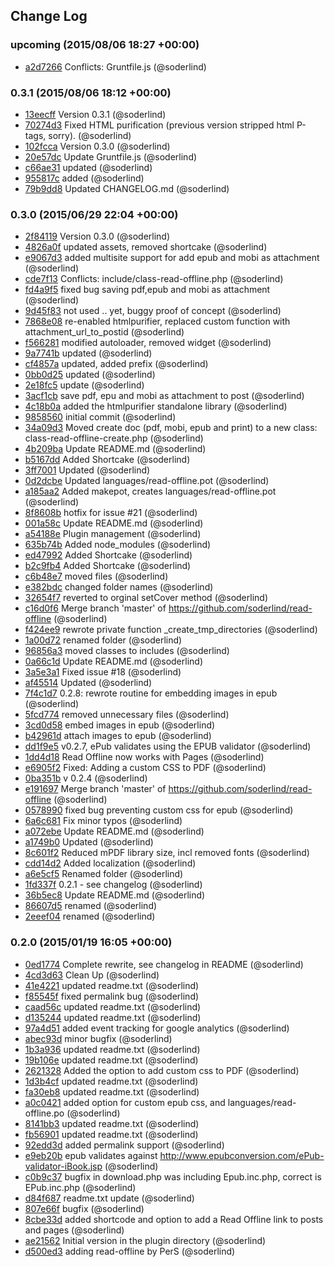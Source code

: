 ## Change Log

### upcoming (2015/08/06 18:27 +00:00)
- [a2d7266](https://github.com/soderlind/read-offline/commit/a2d72661cf36ec63878769b614ec0702076d4ec6) Conflicts: 	Gruntfile.js (@soderlind)

### 0.3.1 (2015/08/06 18:12 +00:00)
- [13eecff](https://github.com/soderlind/read-offline/commit/13eecff694c95de790b37daab8fb81ca85d046fd) Version 0.3.1 (@soderlind)
- [70274d3](https://github.com/soderlind/read-offline/commit/70274d333b6f16293d030d80ebf941270b99effe) Fixed HTML purification (previous version stripped html P-tags, sorry). (@soderlind)
- [102fcca](https://github.com/soderlind/read-offline/commit/102fcca01947bb2c090a2c6df0cc3651a21c6c53) Version 0.3.0 (@soderlind)
- [20e57dc](https://github.com/soderlind/read-offline/commit/20e57dcf17628b7b1fbb7e64e8301342d004353c) Update Gruntfile.js (@soderlind)
- [c66ae31](https://github.com/soderlind/read-offline/commit/c66ae31b463d30af6264008c7cd5de34da0d9949) updated (@soderlind)
- [955817c](https://github.com/soderlind/read-offline/commit/955817c5c86e02b7eecfb51e4fee656afc5cb843) added (@soderlind)
- [79b9dd8](https://github.com/soderlind/read-offline/commit/79b9dd8c04ff120eb5b3625852bfdbbfaf5b9a53) Updated CHANGELOG.md (@soderlind)

### 0.3.0 (2015/06/29 22:04 +00:00)
- [2f84119](https://github.com/soderlind/read-offline/commit/2f841198102f09b2cb053a66f28d0621c833e7c1) Version 0.3.0 (@soderlind)
- [4826a0f](https://github.com/soderlind/read-offline/commit/4826a0f98a06008bb38c9dff49e09782540555a0) updated assets, removed shortcake (@soderlind)
- [e9067d3](https://github.com/soderlind/read-offline/commit/e9067d3f140e0f919c785d225ef3c6367f8140f8) added multisite support for add epub and mobi as attachment (@soderlind)
- [cde7f13](https://github.com/soderlind/read-offline/commit/cde7f136a2ed5c5ed497d9488425c37c9d8af9f1) Conflicts: 	include/class-read-offline.php (@soderlind)
- [fd4a9f5](https://github.com/soderlind/read-offline/commit/fd4a9f5604cd96b5f75e5232dadc729c3924ca51) fixed bug saving pdf,epub and mobi as attachment (@soderlind)
- [9d45f83](https://github.com/soderlind/read-offline/commit/9d45f83cc24253bbe9c2c70bc0e3ceb123bcd45e) not used .. yet, buggy proof of concept (@soderlind)
- [7868e08](https://github.com/soderlind/read-offline/commit/7868e08d7f555f34edee0e6195dc2f2e596a8442) re-enabled htmlpurifier, replaced custom function with attachment_url_to_postid (@soderlind)
- [f566281](https://github.com/soderlind/read-offline/commit/f56628127420fc9b0ffcbc914240e246023f4833) modified autoloader, removed widget (@soderlind)
- [9a7741b](https://github.com/soderlind/read-offline/commit/9a7741b3d3d79268bd494ae93743ff98f3bcd32e) updated (@soderlind)
- [cf4857a](https://github.com/soderlind/read-offline/commit/cf4857a99e4210c8e1822a6bb626de6fb8a85a46) updated, added prefix (@soderlind)
- [0bb0d25](https://github.com/soderlind/read-offline/commit/0bb0d25f15b8661f1bba27e67451984ed047e452) updated (@soderlind)
- [2e18fc5](https://github.com/soderlind/read-offline/commit/2e18fc5387011005a82a8914cba89ec5119082a8) update (@soderlind)
- [3acf1cb](https://github.com/soderlind/read-offline/commit/3acf1cbc310989536cf453bcfd4b0f4bc1a274dc) save pdf, epu and mobi as attachment to post (@soderlind)
- [4c18b0a](https://github.com/soderlind/read-offline/commit/4c18b0aa63f182f31619867f55853049b23f3005) added the htmlpurifier standalone library (@soderlind)
- [9858560](https://github.com/soderlind/read-offline/commit/98585606f1d0b69e295de4c14693924d95168e5d) initial commit (@soderlind)
- [34a09d3](https://github.com/soderlind/read-offline/commit/34a09d318bc2ca0f3303b6682dcc2194399ba3cf) Moved create doc (pdf, mobi, epub and print) to a new class: class-read-offline-create.php (@soderlind)
- [4b209ba](https://github.com/soderlind/read-offline/commit/4b209ba23e52d1928e51f5032d0dd00fa87f3940) Update README.md (@soderlind)
- [b5167dd](https://github.com/soderlind/read-offline/commit/b5167dd2b90ff4c4b4aaa5a368287a33d097352b) Added Shortcake (@soderlind)
- [3ff7001](https://github.com/soderlind/read-offline/commit/3ff70016b8d7e44791fdac48a65d632294db76f4) Updated (@soderlind)
- [0d2dcbe](https://github.com/soderlind/read-offline/commit/0d2dcbe733c73508d8c21f3361318898e2cdc667) Updated languages/read-offline.pot (@soderlind)
- [a185aa2](https://github.com/soderlind/read-offline/commit/a185aa2d6ba1aaf4606f7b2f217cef1e310e9b10) Added makepot, creates languages/read-offline.pot (@soderlind)
- [8f8608b](https://github.com/soderlind/read-offline/commit/8f8608b8d551517399c8fa8f1888b48f51476678) hotfix for issue #21 (@soderlind)
- [001a58c](https://github.com/soderlind/read-offline/commit/001a58c77a0ad78bef9018980a2386fc76b929f4) Update README.md (@soderlind)
- [a54188e](https://github.com/soderlind/read-offline/commit/a54188edef9284976a2dd048043d323b9e00d16c) Plugin management (@soderlind)
- [635b74b](https://github.com/soderlind/read-offline/commit/635b74bc074636fe8a78cf9466028c0052cd4796) Added node_modules (@soderlind)
- [ed47992](https://github.com/soderlind/read-offline/commit/ed4799291a7b1ad8cb05dc4b098c84ec1b1ede97) Added Shortcake (@soderlind)
- [b2c9fb4](https://github.com/soderlind/read-offline/commit/b2c9fb4a54d1160d4e2bb77cc7c8689b34b06013) Added Shortcake (@soderlind)
- [c6b48e7](https://github.com/soderlind/read-offline/commit/c6b48e7e3e1c95bd8f9f2aafb18dbd4a023f2550) moved files (@soderlind)
- [e382bdc](https://github.com/soderlind/read-offline/commit/e382bdce0095585be12efad23e61ffbe2c33b9fa) changed folder names (@soderlind)
- [32654f7](https://github.com/soderlind/read-offline/commit/32654f7e2e854d1ec315e0f3d44f37333ac048bf) reverted to orginal setCover method (@soderlind)
- [c16d0f6](https://github.com/soderlind/read-offline/commit/c16d0f6de6f88c1362ed0dcb1e6aeee1eccf40e3) Merge branch 'master' of https://github.com/soderlind/read-offline (@soderlind)
- [f424ee9](https://github.com/soderlind/read-offline/commit/f424ee9f8b0f0eab2f4fefe96cc4e50b491b8131) rewrote private function _create_tmp_directories (@soderlind)
- [1a00d72](https://github.com/soderlind/read-offline/commit/1a00d72b4b16115409351f802880a55fd0234bfb) renamed folder (@soderlind)
- [96856a3](https://github.com/soderlind/read-offline/commit/96856a3eac6d8e9836e131fe8bdadf1a4d2a3edf) moved classes to includes (@soderlind)
- [0a66c1d](https://github.com/soderlind/read-offline/commit/0a66c1d47de472cc61679a532eb4eac3e38d1d42) Update README.md (@soderlind)
- [3a5e3a1](https://github.com/soderlind/read-offline/commit/3a5e3a18e131eda72b4c6f7240834fa29e62e9a6) Fixed issue #18 (@soderlind)
- [af45514](https://github.com/soderlind/read-offline/commit/af45514fa89131f648a1d25ab0cc6e8ea6c45283) Updated (@soderlind)
- [7f4c1d7](https://github.com/soderlind/read-offline/commit/7f4c1d7e59a99f932a245a1d6076af7197b2384f) 0.2.8: rewrote routine for embedding images in epub (@soderlind)
- [5fcd774](https://github.com/soderlind/read-offline/commit/5fcd774b2bd644400cfcb39d54bc793aa3ed8830) removed unnecessary files (@soderlind)
- [3cd0d58](https://github.com/soderlind/read-offline/commit/3cd0d5860e8f60c3080722ae6a7a94921ba6751e) embed images in epub (@soderlind)
- [b42961d](https://github.com/soderlind/read-offline/commit/b42961d92b368f8f2239367807d0c780989bff10) attach images to epub (@soderlind)
- [dd1f9e5](https://github.com/soderlind/read-offline/commit/dd1f9e58959b050ffb8411963a5ed7a1ab70bf7b) v0.2.7, ePub validates using the EPUB validator (@soderlind)
- [1dd4d18](https://github.com/soderlind/read-offline/commit/1dd4d183548cda97cf7314a0b47c75ed86343c45) Read Offline now works with Pages (@soderlind)
- [e6905f2](https://github.com/soderlind/read-offline/commit/e6905f2efb40d0a80c1cd188a48697d17a0bd605) Fixed: Adding a custom CSS to PDF (@soderlind)
- [0ba351b](https://github.com/soderlind/read-offline/commit/0ba351b2e09bb93fd6b7be38d6fe75cff143f082) v 0.2.4 (@soderlind)
- [e191697](https://github.com/soderlind/read-offline/commit/e1916973b04d9bd9872efbd952fb154804f3cfdc) Merge branch 'master' of https://github.com/soderlind/read-offline (@soderlind)
- [0578990](https://github.com/soderlind/read-offline/commit/05789902802440181d3e917b4ff6b71a72d19c43) fixed bug preventing custom css for epub (@soderlind)
- [6a6c681](https://github.com/soderlind/read-offline/commit/6a6c681c352bc82916825989e6eaecdfa890e180) Fix minor typos (@soderlind)
- [a072ebe](https://github.com/soderlind/read-offline/commit/a072ebe6783d3ff7342b98591ed4cad99319c52d) Update README.md (@soderlind)
- [a1749b0](https://github.com/soderlind/read-offline/commit/a1749b065982fd1315c7e324255d0d265ffa1dca) Updated (@soderlind)
- [8c601f2](https://github.com/soderlind/read-offline/commit/8c601f2f8424274ad42abe769b065e2780853753) Reduced mPDF library size, incl removed fonts (@soderlind)
- [cdd14d2](https://github.com/soderlind/read-offline/commit/cdd14d28b42df9bc1b4dee770e8d6c47215537eb) Added localization (@soderlind)
- [a6e5cf5](https://github.com/soderlind/read-offline/commit/a6e5cf54a37becc5c6d63b00b1807182deead2d4) Renamed folder (@soderlind)
- [1fd337f](https://github.com/soderlind/read-offline/commit/1fd337f8277e1606904140dee1be786caf1bd806) 0.2.1 - see changelog (@soderlind)
- [36b5ec8](https://github.com/soderlind/read-offline/commit/36b5ec8956d219d069ddd75a392bae7f1dd26d45) Update README.md (@soderlind)
- [86607d5](https://github.com/soderlind/read-offline/commit/86607d598ce633ec32306e6227a4128f4f8e71b5) renamed (@soderlind)
- [2eeef04](https://github.com/soderlind/read-offline/commit/2eeef048fb32ae2e6acc7876328c4d8ff320b167) renamed (@soderlind)

### 0.2.0 (2015/01/19 16:05 +00:00)
- [0ed1774](https://github.com/soderlind/read-offline/commit/0ed1774e8c31cd64aa8d6ccbe6678c7e5ef36c72) Complete rewrite, see changelog in README (@soderlind)
- [4cd3d63](https://github.com/soderlind/read-offline/commit/4cd3d636f005cdde77d7f7d7e110105510d00662) Clean Up (@soderlind)
- [41e4221](https://github.com/soderlind/read-offline/commit/41e4221a19a138086e0ad86d4e565e3d5609d5b5) updated readme.txt (@soderlind)
- [f85545f](https://github.com/soderlind/read-offline/commit/f85545f016a3ccfff94dca26df209a2f9c1b68f8) fixed permalink bug (@soderlind)
- [caad56c](https://github.com/soderlind/read-offline/commit/caad56c731cbee45c89742dae837710af6a407db) updated readme.txt (@soderlind)
- [d135244](https://github.com/soderlind/read-offline/commit/d135244ef4647b9063620a7a04436c5e65332d8a) updated readme.txt (@soderlind)
- [97a4d51](https://github.com/soderlind/read-offline/commit/97a4d5178bd12e0098f937fcab3c2b950b2d346a) added event tracking for google analytics (@soderlind)
- [abec93d](https://github.com/soderlind/read-offline/commit/abec93d012f2f781655587da9ff3e9156cc6cf0b) minor bugfix (@soderlind)
- [1b3a936](https://github.com/soderlind/read-offline/commit/1b3a936d48a162015ad042219719744d1ba5bf02) updated readme.txt (@soderlind)
- [19b106e](https://github.com/soderlind/read-offline/commit/19b106efe3a50d278e07d1515e32575986896ce7) updated readme.txt (@soderlind)
- [2621328](https://github.com/soderlind/read-offline/commit/262132812977bf366cb153d1dae2fa6ef8a0d15c) Added the option to add custom css to PDF (@soderlind)
- [1d3b4cf](https://github.com/soderlind/read-offline/commit/1d3b4cfc6b5a5a2a8980acb8df353acd43c36164) updated readme.txt (@soderlind)
- [fa30eb8](https://github.com/soderlind/read-offline/commit/fa30eb8bd6789d9bb1b2a98d32b6694655e7387a) updated readme.txt (@soderlind)
- [a0c0421](https://github.com/soderlind/read-offline/commit/a0c042184a9fe042346abc55b60c7e502d2377d3) added option for custom epub css, and languages/read-offline.po (@soderlind)
- [8141bb3](https://github.com/soderlind/read-offline/commit/8141bb3dcc6c604904586163216ecab86d183b42) updated readme.txt (@soderlind)
- [fb56901](https://github.com/soderlind/read-offline/commit/fb56901ed45a54ab1b331ee16958db131f18abb9) updated readme.txt (@soderlind)
- [92edd3d](https://github.com/soderlind/read-offline/commit/92edd3d8923d6f35e63d3da46549ddd6f73ad1e4) added permalink support (@soderlind)
- [e9eb20b](https://github.com/soderlind/read-offline/commit/e9eb20b466b054a811ea03a7201b330cc1230579) epub validates against http://www.epubconversion.com/ePub-validator-iBook.jsp (@soderlind)
- [c0b9c37](https://github.com/soderlind/read-offline/commit/c0b9c376e1b1e095a2edb9137d3c6820132af85e) bugfix in download.php was including  Epub.inc.php,  correct is EPub.inc.php (@soderlind)
- [d84f687](https://github.com/soderlind/read-offline/commit/d84f6873323e07910695ae6cff12fe35f9636c35) readme.txt update (@soderlind)
- [807e66f](https://github.com/soderlind/read-offline/commit/807e66fc25617672c679a9e51f41476dbddfc985) bugfix (@soderlind)
- [8cbe33d](https://github.com/soderlind/read-offline/commit/8cbe33d255f3c0676882ebc183112ae1da1150ac) added shortcode and option to add a Read Offline link to posts and pages (@soderlind)
- [ae21562](https://github.com/soderlind/read-offline/commit/ae21562a1b57839cd81a3f709f3faeb7c58a6c17) Initial version in the plugin directory (@soderlind)
- [d500ed3](https://github.com/soderlind/read-offline/commit/d500ed3f03ec335ab53373e6d3a9219c129a174d) adding read-offline by PerS (@soderlind)